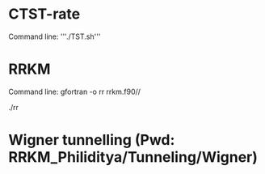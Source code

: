 # CTST-rate
Command line: '''./TST.sh'''

# RRKM
Command line: gfortran -o rr rrkm.f90//

./rr

# Wigner tunnelling (Pwd: RRKM_Philiditya/Tunneling/Wigner)
